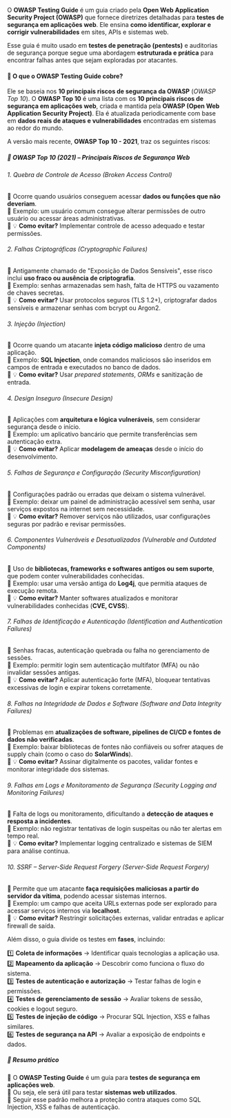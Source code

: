 O **OWASP Testing Guide** é um guia criado pela **Open Web Application Security Project (OWASP)** que fornece diretrizes detalhadas para **testes de segurança em aplicações web**. Ele ensina **como identificar, explorar e corrigir vulnerabilidades** em sites, APIs e sistemas web.

Esse guia é muito usado em **testes de penetração (pentests)** e auditorias de segurança porque segue uma abordagem **estruturada e prática** para encontrar falhas antes que sejam exploradas por atacantes.

#### 📌 O que o OWASP Testing Guide cobre?
Ele se baseia nos **10 principais riscos de segurança da OWASP** (_OWASP Top 10_). O **OWASP Top 10** é uma lista com os **10 principais riscos de segurança em aplicações web**, criada e mantida pela **OWASP (Open Web Application Security Project)**. Ela é atualizada periodicamente com base em **dados reais de ataques e vulnerabilidades** encontradas em sistemas ao redor do mundo.

A versão mais recente, **OWASP Top 10 - 2021**, traz os seguintes riscos:
##### 📌 OWASP Top 10 (2021) – Principais Riscos de Segurança Web
###### 1. Quebra de Controle de Acesso (Broken Access Control)
🔹 Ocorre quando usuários conseguem acessar **dados ou funções que não deveriam**.  
🔹 Exemplo: um usuário comum consegue alterar permissões de outro usuário ou acessar áreas administrativas.  
🔹 💡 **Como evitar?** Implementar controle de acesso adequado e testar permissões.
###### 2. Falhas Criptográficas (Cryptographic Failures)
🔹 Antigamente chamado de "Exposição de Dados Sensíveis", esse risco inclui **uso fraco ou ausência de criptografia**.  
🔹 Exemplo: senhas armazenadas sem hash, falta de HTTPS ou vazamento de chaves secretas.  
🔹 💡 **Como evitar?** Usar protocolos seguros (TLS 1.2+), criptografar dados sensíveis e armazenar senhas com bcrypt ou Argon2.
###### 3. Injeção (Injection)
🔹 Ocorre quando um atacante **injeta código malicioso** dentro de uma aplicação.  
🔹 Exemplo: **SQL Injection**, onde comandos maliciosos são inseridos em campos de entrada e executados no banco de dados.  
🔹 💡 **Como evitar?** Usar _prepared statements_, _ORMs_ e sanitização de entrada.
######  4. Design Inseguro (Insecure Design)
🔹 Aplicações com **arquitetura e lógica vulneráveis**, sem considerar segurança desde o início.  
🔹 Exemplo: um aplicativo bancário que permite transferências sem autenticação extra.  
🔹 💡 **Como evitar?** Aplicar **modelagem de ameaças** desde o início do desenvolvimento.
######  5. Falhas de Segurança e Configuração (Security Misconfiguration)
🔹 Configurações padrão ou erradas que deixam o sistema vulnerável.  
🔹 Exemplo: deixar um painel de administração acessível sem senha, usar serviços expostos na internet sem necessidade.  
🔹 💡 **Como evitar?** Remover serviços não utilizados, usar configurações seguras por padrão e revisar permissões.
###### 6. Componentes Vulneráveis e Desatualizados (Vulnerable and Outdated Components)
🔹 Uso de **bibliotecas, frameworks e softwares antigos ou sem suporte**, que podem conter vulnerabilidades conhecidas.  
🔹 Exemplo: usar uma versão antiga do **Log4j**, que permitia ataques de execução remota.  
🔹 💡 **Como evitar?** Manter softwares atualizados e monitorar vulnerabilidades conhecidas (**CVE, CVSS**).
######  7. Falhas de Identificação e Autenticação (Identification and Authentication Failures)
🔹 Senhas fracas, autenticação quebrada ou falha no gerenciamento de sessões.  
🔹 Exemplo: permitir login sem autenticação multifator (MFA) ou não invalidar sessões antigas.  
🔹 💡 **Como evitar?** Aplicar autenticação forte (MFA), bloquear tentativas excessivas de login e expirar tokens corretamente.
###### 8. Falhas na Integridade de Dados e Software (Software and Data Integrity Failures)
🔹 Problemas em **atualizações de software, pipelines de CI/CD e fontes de dados não verificadas**.  
🔹 Exemplo: baixar bibliotecas de fontes não confiáveis ou sofrer ataques de supply chain (como o caso do **SolarWinds**).  
🔹 💡 **Como evitar?** Assinar digitalmente os pacotes, validar fontes e monitorar integridade dos sistemas.
######  9. Falhas em Logs e Monitoramento de Segurança (Security Logging and Monitoring Failures)
🔹 Falta de logs ou monitoramento, dificultando a **detecção de ataques e resposta a incidentes**.  
🔹 Exemplo: não registrar tentativas de login suspeitas ou não ter alertas em tempo real.  
🔹 💡 **Como evitar?** Implementar logging centralizado e sistemas de SIEM para análise contínua.
###### 10. SSRF – Server-Side Request Forgery (Server-Side Request Forgery)
🔹 Permite que um atacante **faça requisições maliciosas a partir do servidor da vítima**, podendo acessar sistemas internos.  
🔹 Exemplo: um campo que aceita URLs externas pode ser explorado para acessar serviços internos via **localhost**.  
🔹 💡 **Como evitar?** Restringir solicitações externas, validar entradas e aplicar firewall de saída.


Além disso, o guia divide os testes em **fases**, incluindo:  

1️⃣ **Coleta de informações** → Identificar quais tecnologias a aplicação usa.  
2️⃣ **Mapeamento da aplicação** → Descobrir como funciona o fluxo do sistema.  
3️⃣ **Testes de autenticação e autorização** → Testar falhas de login e permissões.  
4️⃣ **Testes de gerenciamento de sessão** → Avaliar tokens de sessão, cookies e logout seguro.  
5️⃣ **Testes de injeção de código** → Procurar SQL Injection, XSS e falhas similares.  
6️⃣ **Testes de segurança na API** → Avaliar a exposição de endpoints e dados.

##### 📌 Resumo prático
🔹 O **OWASP Testing Guide** é um guia para **testes de segurança em aplicações web**.  
🔹 Ou seja, ele será útil para testar **sistemas web utilizados**.  
🔹 Seguir esse padrão melhora a proteção contra ataques como SQL Injection, XSS e falhas de autenticação.
